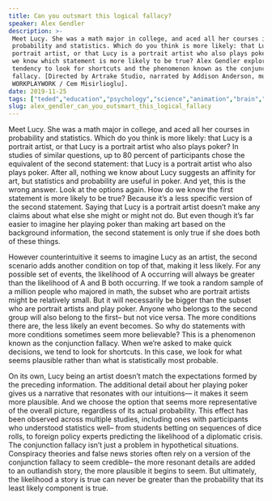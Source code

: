 ```yaml
---
title: Can you outsmart this logical fallacy?
speaker: Alex Gendler
description: >-
 Meet Lucy. She was a math major in college, and aced all her courses in
 probability and statistics. Which do you think is more likely: that Lucy is a
 portrait artist, or that Lucy is a portrait artist who also plays poker? How do
 we know which statement is more likely to be true? Alex Gendler explores our
 tendency to look for shortcuts and the phenomenon known as the conjunction
 fallacy. [Directed by Artrake Studio, narrated by Addison Anderson, music by
 WORKPLAYWORK / Cem Misirlioglu].
date: 2019-11-25
tags: ["teded","education","psychology","science","animation","brain","sociology","statistics"]
slug: alex_gendler_can_you_outsmart_this_logical_fallacy
---
```


Meet Lucy. She was a math major in college, and aced all her courses in probability and
statistics. Which do you think is more likely: that Lucy is a portrait artist, or that
Lucy is a portrait artist who also plays poker? In studies of similar questions, up to 80 
percent of participants chose the equivalent of the second statement: that Lucy is a
portrait artist who also plays poker. After all, nothing we know about Lucy suggests an
affinity for art, but statistics and probability are useful in poker. And yet, this is
the wrong answer. Look at the options again. How do we know the first statement is more
likely to be true? Because it’s a less specific version of the second statement. Saying
that Lucy is a portrait artist doesn’t make any claims about what else she might or might
not do. But even though it’s far easier to imagine her playing poker than making art based
on the background information, the second statement is only true if she does both of
these things.

However counterintuitive it seems to imagine Lucy as an artist, the second scenario adds
another condition on top of that, making it less likely. For any possible set of events,
the likelihood of A occurring will always be greater than the likelihood of A and B both
occurring. If we took a random sample of a million people who majored in math, the subset
who are portrait artists might be relatively small. But it will necessarily be bigger
than the subset who are portrait artists and play poker. Anyone who belongs to the second
group will also belong to the first– but not vice versa. The more conditions there are, 
the less likely an event becomes. So why do statements with more conditions sometimes seem
more believable? This is a phenomenon known as the conjunction fallacy. When we’re asked
to make quick decisions, we tend to look for shortcuts. In this case, we look for what
seems plausible rather than what is statistically most probable.

On its own, Lucy being an artist doesn’t match the expectations formed by the preceding
information. The additional detail about her playing poker gives us a narrative that
resonates with our intuitions— it makes it seem more plausible. And we choose the option
that seems more representative of the overall picture, regardless of its actual
probability. This effect has been observed across multiple studies, including ones with
participants who understood statistics well– from students betting on sequences of dice
rolls, to foreign policy experts predicting the likelihood of a diplomatic crisis. The
conjunction fallacy isn’t just a problem in hypothetical situations. Conspiracy theories
and false news stories often rely on a version of the conjunction fallacy to seem
credible– the more resonant details are added to an outlandish story, the more plausible
it begins to seem. But ultimately, the likelihood a story is true can never be greater
than the probability that its least likely component is true.

<!--
ad_duration=0
event="TED-Ed"
external_start_time=0
intro_duration=0
is_subtitle_required="False"
is_talk_featured="False"
language="en"
language_swap="False"
native_language="en"
number_of_related_talks=6
number_of_speakers=1
number_of_subtitled_videos=0
number_of_tags=8
number_of_talk_download_languages=14
number_of_talk_more_resources=0
number_of_talk_recommendations=0
number_of_talks_take_actions=0
post_ad_duration=0
published_timestamp="2019-11-25 16:11:23"
recording_date="2019-11-25"
speaker_is_published=0
speaker_name="Alex Gendler"
talk_name="Can you outsmart this logical fallacy?"
talks_tags=["teded","education","psychology","science","animation","brain","sociology","statistics"]
url_photo_talk="https://s3.amazonaws.com/talkstar-photos/uploads/17b678b0-5016-45f2-8040-c639b6273f33/conjunctiontextless.jpg"
url_webpage="https://www.ted.com/talks/alex_gendler_can_you_outsmart_this_logical_fallacy"
video_type_name="TED-Ed Original"
-->